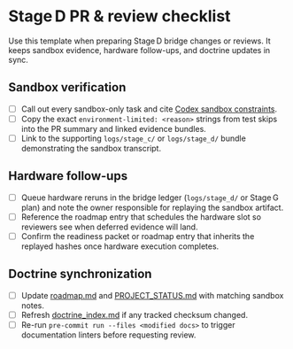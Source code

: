 # Stage D PR & review checklist

Use this template when preparing Stage D bridge changes or reviews. It keeps
sandbox evidence, hardware follow-ups, and doctrine updates in sync.

## Sandbox verification
- [ ] Call out every sandbox-only task and cite [Codex sandbox constraints](../The_Absolute_Protocol.md#codex-sandbox-constraints).
- [ ] Copy the exact `environment-limited: <reason>` strings from test skips into the PR summary and linked evidence bundles.
- [ ] Link to the supporting `logs/stage_c/` or `logs/stage_d/` bundle demonstrating the sandbox transcript.

## Hardware follow-ups
- [ ] Queue hardware reruns in the bridge ledger (`logs/stage_d/` or Stage G plan) and note the owner responsible for replaying the sandbox artifact.
- [ ] Reference the roadmap entry that schedules the hardware slot so reviewers see when deferred evidence will land.
- [ ] Confirm the readiness packet or roadmap entry that inherits the replayed hashes once hardware execution completes.

## Doctrine synchronization
- [ ] Update [roadmap.md](../roadmap.md#codex-sandbox-constraints) and [PROJECT_STATUS.md](../PROJECT_STATUS.md#stage-d-bridge-snapshot) with matching sandbox notes.
- [ ] Refresh [doctrine_index.md](../doctrine_index.md) if any tracked checksum changed.
- [ ] Re-run `pre-commit run --files <modified docs>` to trigger documentation linters before requesting review.
